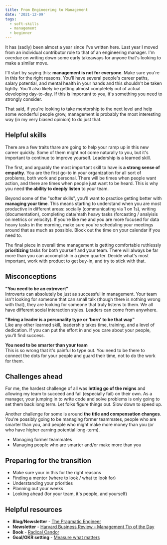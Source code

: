 ```yaml
---
title: From Engineering to Management
date: '2021-12-09'
tags:
  - soft-skills
  - management
  - beginner
---
```


It has (sadly) been almost a year since I've written here. Last year I moved from an individual contributor role to that of an engineering manager. I'm overdue on writing down some early takeaways for anyone that's looking to make a similar move.

I'll start by saying this: **management is not for everyone**. Make sure you're in this for the right reasons. You'll have several people's career paths, salary potential, and mental health in your hands and this shouldn't be taken lightly. You'll also likely be getting almost completely out of actual developing day-to-day. If this is important to you, it's something you need to strongly consider.

That said, if you're looking to take mentorship to the next level and help some wonderful people grow, management is probably the most interesting way (in my very biased opinion) to do just that.

## Helpful skills
There are a few traits thare are going to help your ramp up in this new career quickly. Some of them might not come naturally to you, but it's important to continue to improve yourself. Leadership is a learned skill.

The first, and arguably the most important skill to have is **a strong sense of empathy**. You are the first go-to in your organization for all sort of problems, both work and personal. There will be times when people want action, and there are times when people just want to be heard. This is why you need **the ability to deeply listen** to your team.

Beyond some of the "softer skills", you'll want to practice getting better with **managing your time**. This means starting to understand when you are most productive in different areas: socially (communicating via 1 on 1s), writing (documentation), completing data/math heavy tasks (forcasting / analyisis on metrics or velocity). If you're like me and you are more focused for data heavy tasks in the morning, make sure you're scheduling your meetings around that as much as possible. Block out the time on your calendar if you need to.

The final piece in overall time management is getting comfortable ruthlessly **prioritizing** tasks for both yourself and your team. There will always be far more than you can accomplish in a given quarter. Decide what's most important, work with product to get buy-in, and try to stick with that.

## Misconceptions
**"You need to be an extrovert"**\
Introverts can absolutely be just as successful in management. Your team isn't looking for someone that can small talk (though there is nothing wrong with that), they are looking for someone that truly listens to them. We all have different social interaction styles. Leaders can come from anywhere.

**"Being a leader is a personality type or 'born' to be that way"**\
Like any other learned skill, leadership takes time, training, and a level of dedication. If you can put the effort in and you care about your people, you'll find success.

**You need to be smarter than your team**\
This is so wrong that it's painful to type out. You need to be there to connect the dots for your people and guard their time, not to do the work for them.

## Challenges ahead
For me, the hardest challenge of all was **letting go of the reigns** and allowing my team to succeed and fail (especially fail) on their own. As a manager, your jumping in to write code and solve problems is only going to set them back long term. Let folks figure things out. Slow down to speed up.

Another challenge for some is around **the title and compensation changes**. You're possibly going to be managing former teammates, people who are smarter than you, and people who might make more money than you (or who have higher earning potential long-term).
* Managing former teammates
* Managing people who are smarter and/or make more than you

## Preparing for the transition
* Make sure your in this for the right reasons
* Finding a mentor (where to look / what to look for)
* Understanding your priorities
* Planning out your weeks
* Looking ahead (for your team, it's people, and yourself)

## Helpful resources
* **Blog/Newsletter** - [The Pragmatic Engineer](https://www.pragmaticengineer.com/)
* **Newsletter** - [Harvard Business Review - Management Tip of the Day](https://hbr.org/email-newsletters)
* **Book** - [Radical Candor](https://www.radicalcandor.com/)
* **Goal/OKR setting** - [Measure what matters](https://www.whatmatters.com/)

